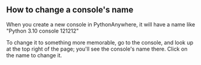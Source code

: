 <!--
.. title: Changing a console's Name
.. slug: ChangingConsolesName
.. date: 2015-05-13 14:35:28 UTC+01:00
.. tags:
.. category:
.. link:
.. description:
.. type: text
-->

## How to change a console's name

When you create a new console in PythonAnywhere, it will have a name like "Python 3.10 console 121212"

To change it to something more memorable, go to the console, and look up at the
top right of the page; you'll see the console's name there. Click on the name to
change it.
